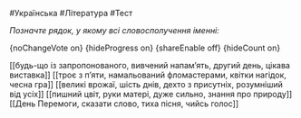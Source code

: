 #Українська #Література #Тест

*Позначте рядок, у якому всі словосполучення іменні:*

{noChangeVote on}
{hideProgress on}
{shareEnable off}
{hideCount on}

[[будь-що із запропонованого, вивчений напам’ять, другий день, цікава виставка]]
[[троє з п’яти, намальований фломастерами, квітки нагідок, чесна гра]]
[[великі врожаї, шість днів, дехто з присутніх, розумніший від усіх]]
[[пишний цвіт, руки матері, дуже сильно, знання про природу]]
[[День Перемоги, сказати слово, тиха пісня, чийсь голос]]
